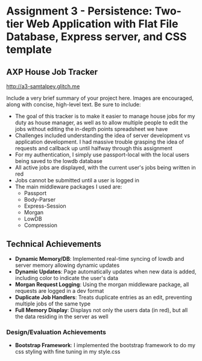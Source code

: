 Assignment 3 - Persistence: Two-tier Web Application with Flat File Database, Express server, and CSS template
===
## AXP House Job Tracker

http://a3-samtalpey.glitch.me

Include a very brief summary of your project here. Images are encouraged, along with concise, high-level text. Be sure to include:

- The goal of this tracker is to make it easier to manage house jobs for my duty as house manager, as well as to allow multiple people to edit the jobs without editing the in-depth points spreadsheet we have
- Challenges included understanding the idea of server development vs application development. I had massive trouble grasping the idea of requests and callback up until halfway through this assignment
- For my authentication, I simply use passport-local with the local users being saved to the lowdb database
- All active jobs are displayed, with the current user's jobs being written in red
- Jobs cannot be submitted until a user is logged in
- The main middleware packages I used are:
  - Passport
  - Body-Parser
  - Express-Session
  - Morgan
  - LowDB
  - Compression

## Technical Achievements
- **Dynamic Memory/DB**: Implemented real-time syncing of lowdb and server memory allowing dynamic updates
- **Dynamic Updates**: Page automatically updates when new data is added, including color to indicate the user's data
- **Morgan Request Logging**: Using the morgan middleware package, all requests are logged in a dev format
- **Duplicate Job Handlers**: Treats duplicate entries as an edit, preventing multiple jobs of the same type
- **Full Memory Display**: Displays not only the users data (in red), but all the data residing in the server as well

### Design/Evaluation Achievements
- **Bootstrap Framework**: I implemented the bootstrap framework to do my css styling with fine tuning in my style.css 
